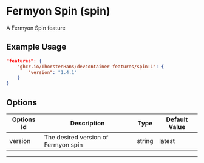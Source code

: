 
# Fermyon Spin (spin)

A Fermyon Spin  feature

## Example Usage

```json
"features": {
    "ghcr.io/ThorstenHans/devcontainer-features/spin:1": {
        "version": "1.4.1"
    }
}
```

## Options

| Options Id | Description | Type | Default Value |
|-----|-----|-----|-----|
| version | The desired version of Fermyon spin | string | latest |

---
